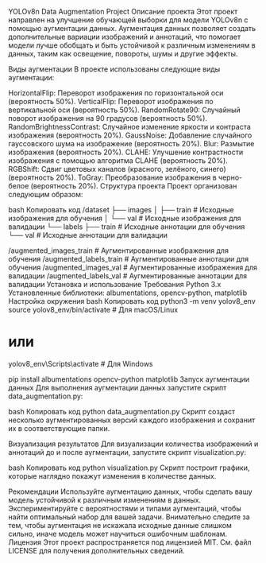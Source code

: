 YOLOv8n Data Augmentation Project
Описание проекта
Этот проект направлен на улучшение обучающей выборки для модели YOLOv8n с помощью аугментации данных. Аугментация данных позволяет создать дополнительные вариации изображений и аннотаций, что помогает модели лучше обобщать и быть устойчивой к различным изменениям в данных, таким как освещение, повороты, шумы и другие эффекты.

Виды аугментации
В проекте использованы следующие виды аугментации:

HorizontalFlip: Переворот изображения по горизонтальной оси (вероятность 50%).
VerticalFlip: Переворот изображения по вертикальной оси (вероятность 50%).
RandomRotate90: Случайный поворот изображения на 90 градусов (вероятность 50%).
RandomBrightnessContrast: Случайное изменение яркости и контраста изображения (вероятность 20%).
GaussNoise: Добавление случайного гауссовского шума на изображение (вероятность 20%).
Blur: Размытие изображения (вероятность 20%).
CLAHE: Улучшение контрастности изображения с помощью алгоритма CLAHE (вероятность 20%).
RGBShift: Сдвиг цветовых каналов (красного, зелёного, синего) (вероятность 20%).
ToGray: Преобразование изображения в черно-белое (вероятность 20%).
Структура проекта
Проект организован следующим образом:

bash
Копировать код
/dataset
├── images
│   ├── train          # Исходные изображения для обучения
│   └── val            # Исходные изображения для валидации
└── labels
    ├── train          # Исходные аннотации для обучения
    └── val            # Исходные аннотации для валидации

/augmented_images_train  # Аугментированные изображения для обучения
/augmented_labels_train  # Аугментированные аннотации для обучения
/augmented_images_val    # Аугментированные изображения для валидации
/augmented_labels_val    # Аугментированные аннотации для валидации
Установка и использование
Требования
Python 3.x
Установленные библиотеки: albumentations, opencv-python, matplotlib
Настройка окружения
bash
Копировать код
python3 -m venv yolov8_env
source yolov8_env/bin/activate  # Для macOS/Linux
# или
yolov8_env\Scripts\activate     # Для Windows

pip install albumentations opencv-python matplotlib
Запуск аугментации данных
Для выполнения аугментации данных запустите скрипт data_augmentation.py:

bash
Копировать код
python data_augmentation.py
Скрипт создаст несколько аугментированных версий каждого изображения и сохранит их в соответствующие папки.

Визуализация результатов
Для визуализации количества изображений и аннотаций до и после аугментации, запустите скрипт visualization.py:

bash
Копировать код
python visualization.py
Скрипт построит графики, которые наглядно покажут изменения в количестве данных.

Рекомендации
Используйте аугментацию данных, чтобы сделать вашу модель устойчивой к различным изменениям в данных.
Экспериментируйте с вероятностями и типами аугментаций, чтобы найти оптимальный набор для вашей задачи.
Внимательно следите за тем, чтобы аугментация не искажала исходные данные слишком сильно, иначе модель может научиться ошибочным шаблонам.
Лицензия
Этот проект распространяется под лицензией MIT. См. файл LICENSE для получения дополнительных сведений.